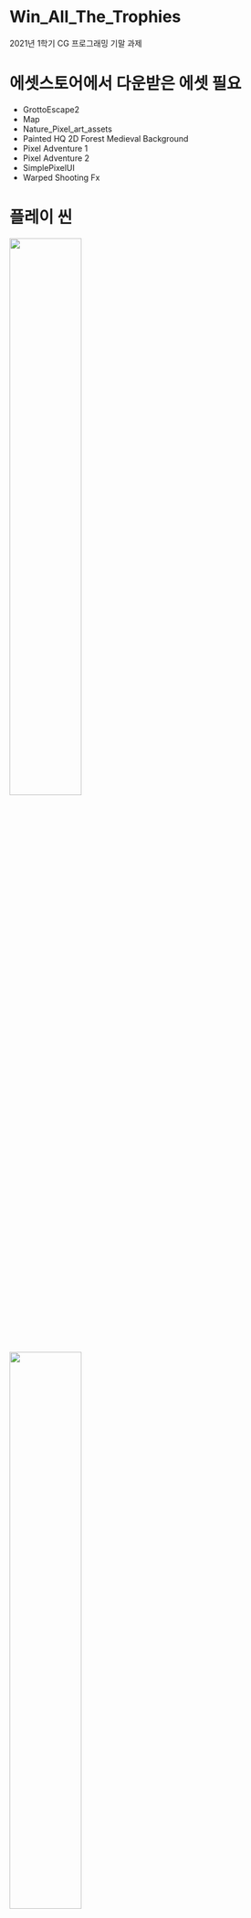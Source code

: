 # Win_All_The_Trophies
2021년 1학기 CG 프로그래밍 기말 과제

# 에셋스토어에서 다운받은 에셋 필요
- GrottoEscape2
- Map
- Nature_Pixel_art_assets
- Painted HQ 2D Forest Medieval Background
- Pixel Adventure 1
- Pixel Adventure 2
- SimplePixelUI
- Warped Shooting Fx

# 플레이 씬
<img width="50%" src="https://user-images.githubusercontent.com/68226341/223622494-e300ee9d-8aeb-4b9a-98e9-44fd77eb49ab.png"/>
<img width="50%" src="https://user-images.githubusercontent.com/68226341/223622500-1c40f50f-8bf8-4d07-af6a-f1d322313fe3.png"/>
<img width="50%" src="https://user-images.githubusercontent.com/68226341/223622503-7fd9397a-dd37-49d4-9be0-59ca42e61de9.png"/>
